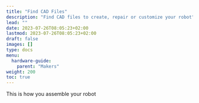 ```yaml
---
title: "Find CAD Files"
description: "Find CAD files to create, repair or customize your robot"
lead: ""
date: 2023-07-26T08:05:23+02:00
lastmod: 2023-07-26T08:05:23+02:00
draft: false
images: []
type: docs
menu:
  hardware-guide:
    parent: "Makers"
weight: 200
toc: true
---
```


This is how you assemble your robot
